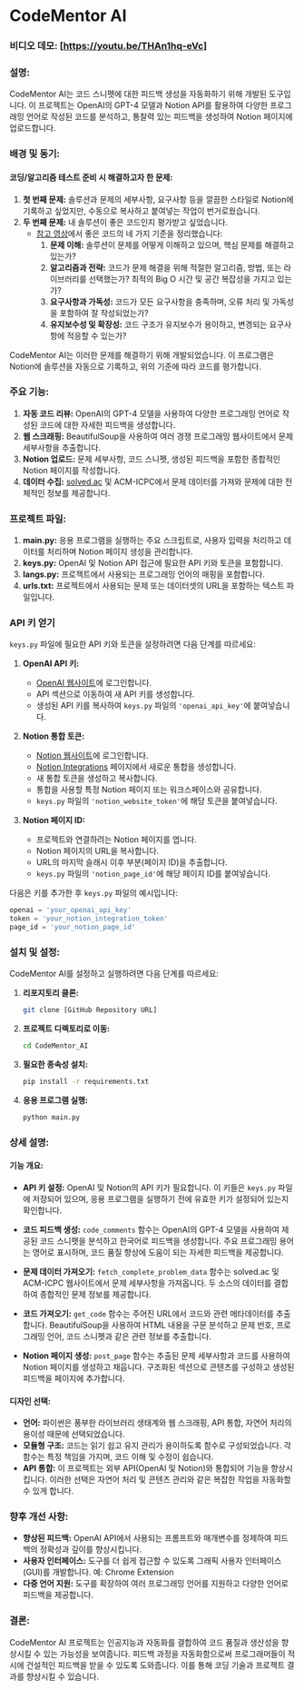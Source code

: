 # CodeMentor AI

### 비디오 데모: [https://youtu.be/THAn1hq-eVc]

### 설명:
CodeMentor AI는 코드 스니펫에 대한 피드백 생성을 자동화하기 위해 개발된 도구입니다. 이 프로젝트는 OpenAI의 GPT-4 모델과 Notion API를 활용하여 다양한 프로그래밍 언어로 작성된 코드를 분석하고, 통찰력 있는 피드백을 생성하여 Notion 페이지에 업로드합니다.

### 배경 및 동기:
#### 코딩/알고리즘 테스트 준비 시 해결하고자 한 문제:
1. **첫 번째 문제:** 솔루션과 문제의 세부사항, 요구사항 등을 깔끔한 스타일로 Notion에 기록하고 싶었지만, 수동으로 복사하고 붙여넣는 작업이 번거로웠습니다.
2. **두 번째 문제:** 내 솔루션이 좋은 코드인지 평가받고 싶었습니다.
   - [참고 영상](https://youtu.be/UoFAranp4sY?feature=shared)에서 좋은 코드의 네 가지 기준을 정리했습니다:
     1. **문제 이해:** 솔루션이 문제를 어떻게 이해하고 있으며, 핵심 문제를 해결하고 있는가?
     2. **알고리즘과 전략:** 코드가 문제 해결을 위해 적절한 알고리즘, 방법, 또는 라이브러리를 선택했는가? 최적의 Big O 시간 및 공간 복잡성을 가지고 있는가?
     3. **요구사항과 가독성:** 코드가 모든 요구사항을 충족하며, 오류 처리 및 가독성을 포함하여 잘 작성되었는가?
     4. **유지보수성 및 확장성:** 코드 구조가 유지보수가 용이하고, 변경되는 요구사항에 적응할 수 있는가?

CodeMentor AI는 이러한 문제를 해결하기 위해 개발되었습니다. 이 프로그램은 Notion에 솔루션을 자동으로 기록하고, 위의 기준에 따라 코드를 평가합니다.

### 주요 기능:
1. **자동 코드 리뷰:** OpenAI의 GPT-4 모델을 사용하여 다양한 프로그래밍 언어로 작성된 코드에 대한 자세한 피드백을 생성합니다.
2. **웹 스크래핑:** BeautifulSoup을 사용하여 여러 경쟁 프로그래밍 웹사이트에서 문제 세부사항을 추출합니다.
3. **Notion 업로드:** 문제 세부사항, 코드 스니펫, 생성된 피드백을 포함한 종합적인 Notion 페이지를 작성합니다.
4. **데이터 수집:** [solved.ac](http://solved.ac/) 및 ACM-ICPC에서 문제 데이터를 가져와 문제에 대한 전체적인 정보를 제공합니다.

### 프로젝트 파일:
1. **main.py:** 응용 프로그램을 실행하는 주요 스크립트로, 사용자 입력을 처리하고 데이터를 처리하며 Notion 페이지 생성을 관리합니다.
2. **keys.py:** OpenAI 및 Notion API 접근에 필요한 API 키와 토큰을 포함합니다.
3. **langs.py:** 프로젝트에서 사용되는 프로그래밍 언어의 매핑을 포함합니다.
4. **urls.txt:** 프로젝트에서 사용되는 문제 또는 데이터셋의 URL을 포함하는 텍스트 파일입니다.

### API 키 얻기

`keys.py` 파일에 필요한 API 키와 토큰을 설정하려면 다음 단계를 따르세요:

1. **OpenAI API 키:**
   - [OpenAI 웹사이트](https://www.openai.com/)에 로그인합니다.
   - API 섹션으로 이동하여 새 API 키를 생성합니다.
   - 생성된 API 키를 복사하여 `keys.py` 파일의 `'openai_api_key'`에 붙여넣습니다.

2. **Notion 통합 토큰:**
   - [Notion 웹사이트](https://www.notion.so/)에 로그인합니다.
   - [Notion Integrations](https://www.notion.so/my-integrations) 페이지에서 새로운 통합을 생성합니다.
   - 새 통합 토큰을 생성하고 복사합니다.
   - 통합을 사용할 특정 Notion 페이지 또는 워크스페이스와 공유합니다.
   - `keys.py` 파일의 `'notion_website_token'`에 해당 토큰을 붙여넣습니다.

3. **Notion 페이지 ID:**
   - 프로젝트와 연결하려는 Notion 페이지를 엽니다.
   - Notion 페이지의 URL을 복사합니다.
   - URL의 마지막 슬래시 이후 부분(페이지 ID)을 추출합니다.
   - `keys.py` 파일의 `'notion_page_id'`에 해당 페이지 ID를 붙여넣습니다.

다음은 키를 추가한 후 `keys.py` 파일의 예시입니다:

```python
openai = 'your_openai_api_key'
token = 'your_notion_integration_token'
page_id = 'your_notion_page_id'
```

### 설치 및 설정:
CodeMentor AI를 설정하고 실행하려면 다음 단계를 따르세요:

1. **리포지토리 클론:**
   ```bash
   git clone [GitHub Repository URL]
   ```
2. **프로젝트 디렉토리로 이동:**
   ```bash
   cd CodeMentor_AI
   ```
3. **필요한 종속성 설치:**
   ```bash
   pip install -r requirements.txt
   ```
4. **응용 프로그램 실행:**
   ```bash
   python main.py
   ```

### 상세 설명:
#### 기능 개요:
- **API 키 설정:**
  OpenAI 및 Notion의 API 키가 필요합니다. 이 키들은 `keys.py` 파일에 저장되어 있으며, 응용 프로그램을 실행하기 전에 유효한 키가 설정되어 있는지 확인합니다.
  
- **코드 피드백 생성:**
  `code_comments` 함수는 OpenAI의 GPT-4 모델을 사용하여 제공된 코드 스니펫을 분석하고 한국어로 피드백을 생성합니다. 주요 프로그래밍 용어는 영어로 표시하며, 코드 품질 향상에 도움이 되는 자세한 피드백을 제공합니다.

- **문제 데이터 가져오기:**
  `fetch_complete_problem_data` 함수는 solved.ac 및 ACM-ICPC 웹사이트에서 문제 세부사항을 가져옵니다. 두 소스의 데이터를 결합하여 종합적인 문제 정보를 제공합니다.

- **코드 가져오기:**
  `get_code` 함수는 주어진 URL에서 코드와 관련 메타데이터를 추출합니다. BeautifulSoup을 사용하여 HTML 내용을 구문 분석하고 문제 번호, 프로그래밍 언어, 코드 스니펫과 같은 관련 정보를 추출합니다.

- **Notion 페이지 생성:**
  `post_page` 함수는 추출된 문제 세부사항과 코드를 사용하여 Notion 페이지를 생성하고 채웁니다. 구조화된 섹션으로 콘텐츠를 구성하고 생성된 피드백을 페이지에 추가합니다.

#### 디자인 선택:
- **언어:** 파이썬은 풍부한 라이브러리 생태계와 웹 스크래핑, API 통합, 자연어 처리의 용이성 때문에 선택되었습니다.
- **모듈형 구조:** 코드는 읽기 쉽고 유지 관리가 용이하도록 함수로 구성되었습니다. 각 함수는 특정 책임을 가지며, 코드 이해 및 수정이 쉽습니다.
- **API 통합:** 이 프로젝트는 외부 API(OpenAI 및 Notion)와 통합되어 기능을 향상시킵니다. 이러한 선택은 자연어 처리 및 콘텐츠 관리와 같은 복잡한 작업을 자동화할 수 있게 합니다.

### 향후 개선 사항:
- **향상된 피드백:** OpenAI API에서 사용되는 프롬프트와 매개변수를 정제하여 피드백의 정확성과 깊이를 향상시킵니다.
- **사용자 인터페이스:** 도구를 더 쉽게 접근할 수 있도록 그래픽 사용자 인터페이스(GUI)를 개발합니다. 예: Chrome Extension
- **다중 언어 지원:** 도구를 확장하여 여러 프로그래밍 언어를 지원하고 다양한 언어로 피드백을 제공합니다.

### 결론:
CodeMentor AI 프로젝트는 인공지능과 자동화를 결합하여 코드 품질과 생산성을 향상시킬 수 있는 가능성을 보여줍니다. 피드백 과정을 자동화함으로써 프로그래머들이 적시에 건설적인 피드백을 받을 수 있도록 도와줍니다. 이를 통해 코딩 기술과 프로젝트 결과를 향상시킬 수 있습니다.
